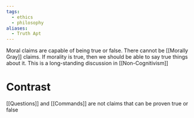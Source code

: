 ```yaml
---
tags:
  - ethics
  - philosophy
aliases:
  - Truth Apt
---
```

Moral claims are capable of being true or false.
There cannot be [[Morally Gray]] claims. 
If morality is true, then we should be able to say true things about it.
This is a long-standing discussion in [[Non-Cognitivism]]
# Contrast
[[Questions]] and [[Commands]] are not claims that can be proven true or false
